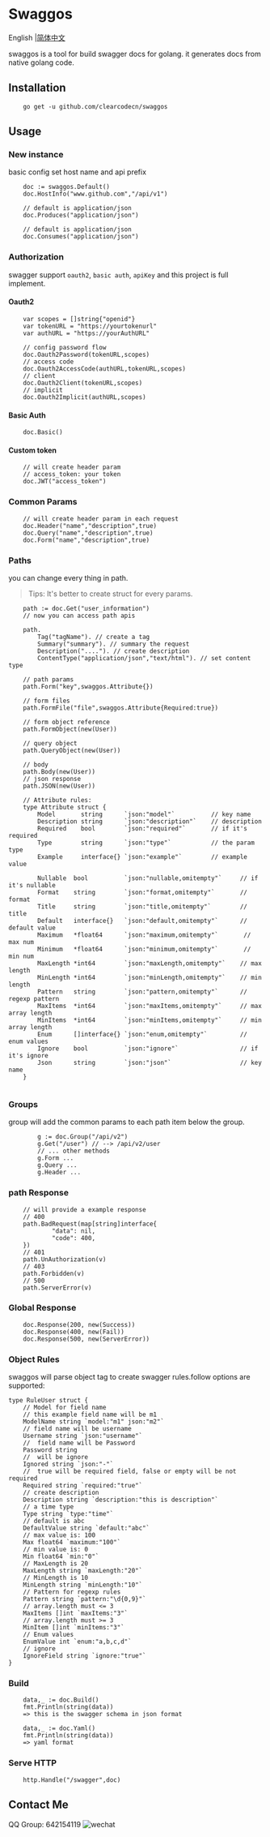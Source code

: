 # Swaggos 

English |[简体中文](!./README_ZH.md)

swaggos is a tool for build swagger docs for golang. it generates docs from native golang code. 

## Installation
```
    go get -u github.com/clearcodecn/swaggos
```

## Usage

### New instance
basic config set host name and api prefix
``` 
    doc := swaggos.Default()
    doc.HostInfo("www.github.com","/api/v1")
    
    // default is application/json
    doc.Produces("application/json")
    
    // default is application/json
    doc.Consumes("application/json")
```

### Authorization
swagger support `oauth2`, `basic auth`, `apiKey` and this project is full implement.
#### Oauth2
```
    var scopes = []string{"openid"}
    var tokenURL = "https://yourtokenurl"
    var authURL = "https://yourAuthURL"

    // config password flow
    doc.Oauth2Password(tokenURL,scopes)
    // access code
    doc.Oauth2AccessCode(authURL,tokenURL,scopes)
    // client 
    doc.Oauth2Client(tokenURL,scopes)
    // implicit
    doc.Oauth2Implicit(authURL,scopes)
```
#### Basic Auth
```
    doc.Basic()
```
#### Custom token
```
    // will create header param
    // access_token: your token
    doc.JWT("access_token")
```

### Common Params 
```
    // will create header param in each request
    doc.Header("name","description",true)
    doc.Query("name","description",true)
    doc.Form("name","description",true)
```

### Paths
you can change every thing in path. 

> Tips: It's better to create struct for every params. 

```
    path := doc.Get("user_information")
    // now you can access path apis
    
    path.
        Tag("tagName"). // create a tag 
        Summary("summary"). // summary the request
        Description("...."). // create description
        ContentType("application/json","text/html"). // set content type

    // path params 
    path.Form("key",swaggos.Attribute{})
  
    // form files
    path.FormFile("file",swaggos.Attribute{Required:true})
    
    // form object reference
    path.FormObject(new(User))

    // query object
    path.QueryObject(new(User))
    
    // body
    path.Body(new(User))
    // json response
    path.JSON(new(User))

    // Attribute rules: 
    type Attribute struct {
    	Model       string      `json:"model"`          // key name
    	Description string      `json:"description"`    // description 
    	Required    bool        `json:"required"`       // if it's required 
    	Type        string      `json:"type"`           // the param type
    	Example     interface{} `json:"example"`        // example value
    
    	Nullable  bool          `json:"nullable,omitempty"`     // if it's nullable
    	Format    string        `json:"format,omitempty"`       // format 
    	Title     string        `json:"title,omitempty"`        // title 
    	Default   interface{}   `json:"default,omitempty"`      // default value
    	Maximum   *float64      `json:"maximum,omitempty"`       // max num
    	Minimum   *float64      `json:"minimum,omitempty"`       // min num
    	MaxLength *int64        `json:"maxLength,omitempty"`    // max length
    	MinLength *int64        `json:"minLength,omitempty"`    // min length
    	Pattern   string        `json:"pattern,omitempty"`      // regexp pattern
    	MaxItems  *int64        `json:"maxItems,omitempty"`     // max array length
    	MinItems  *int64        `json:"minItems,omitempty"`     // min array length
    	Enum      []interface{} `json:"enum,omitempty"`         // enum values
    	Ignore    bool          `json:"ignore"`                 // if it's ignore
    	Json      string        `json:"json"`                   // key name
    }


```

### Groups
group will add the common params to each path item below the group.
```
    	g := doc.Group("/api/v2")
    	g.Get("/user") // --> /api/v2/user
        // ... other methods
        g.Form ...
        g.Query ...
        g.Header ...
```

### path Response
```
    // will provide a example response
    // 400 
    path.BadRequest(map[string]interface{
            "data": nil,
            "code": 400,
    })
    // 401
    path.UnAuthorization(v)
    // 403
    path.Forbidden(v)
    // 500 
    path.ServerError(v)
```

### Global Response
```
    doc.Response(200, new(Success))
    doc.Response(400, new(Fail))
    doc.Response(500, new(ServerError))
```

###  Object Rules
 swaggos will parse object tag to create swagger rules.follow options are supported:

```
type RuleUser struct {
	// Model for field name
	// this example field name will be m1
	ModelName string `model:"m1" json:"m2"`
	// field name will be username
	Username string `json:"username"`
	//  field name will be Password
	Password string
	//  will be ignore
	Ignored string `json:"-"`
	//  true will be required field, false or empty will be not required
	Required string `required:"true"`
	// create description
	Description string `description:"this is description"`
	// a time type
	Type string `type:"time"`
	// default is abc
	DefaultValue string `default:"abc"`
	// max value is: 100
	Max float64 `maximum:"100"`
	// min value is: 0
	Min float64 `min:"0"`
	// MaxLength is 20
	MaxLength string `maxLength:"20"`
	// MinLength is 10
	MinLength string `minLength:"10"`
	// Pattern for regexp rules
	Pattern string `pattern:"\d{0,9}"`
	// array.length must <= 3
	MaxItems []int `maxItems:"3"`
	// array.length must >= 3
	MinItem []int `minItems:"3"`
	// Enum values
	EnumValue int `enum:"a,b,c,d"`
	// ignore
	IgnoreField string `ignore:"true"`
}
```
 

### Build
```
    data,_ := doc.Build()
    fmt.Println(string(data))
    => this is the swagger schema in json format

    data,_ := doc.Yaml()
    fmt.Println(string(data))
    => yaml format
```

### Serve HTTP
```
    http.Handle("/swagger",doc)
```


## Contact Me
QQ Group: 642154119 
![wechat](./images/wechat.png) 
